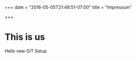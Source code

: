 +++
date = "2016-05-05T21:48:51-07:00"
title = "Impressum"

+++

# This is us

Hello new GIT Setup


